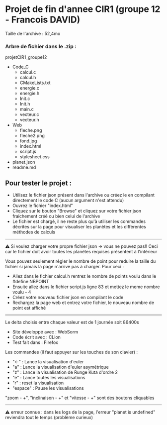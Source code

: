 Projet de fin d'annee CIR1 (groupe 12 - Francois DAVID)
=======

Taille de l'archive : 52,4mo

### Arbre de fichier dans le .zip :
projetCIR1_groupe12
* Code_C
    * calcul.c
    * calcul.h
    * CMakeLists.txt
    * energie.c
    * energie.h
    * Init.c
    * Init.h
    * main.c
    * vecteur.c
    * vecteur.h
* Web 
    * fleche.png
    * fleche2.png
    * fond.jpg
    * index.html
    * script.js
    * stylesheet.css
* planet.json
* readme.md

**Pour tester le projet :** 
- 
* Utilisez le fichier json présent dans l'archive ou créez le en compilant directement le code C (aucun argument n'est attendu)
* Ouvrez le fichier "index.html"
* Cliquez sur le bouton "Browse" et cliquez sur votre fichier json fraichement créé ou bien celui de l'archive
* Le fichier est chargé, il ne reste plus qu'à utiliser les commandes décrites sur la page pour visualiser les planètes et les différentes méthodes de calculs

-------------
⚠️ Si voulez charger votre propre fichier json -> vous ne pouvez pas!! 
Ceci car le fichier doit avoir toutes les planètes requises présentent à l'intérieur

Vous pouvez seulement régler le nombre de point pour reduire la taille du fichier si jamais la page n'arrive pas à charger.
Pour ceci :
* Allez dans le fichier calcul.h rentrez le nombre de points voulu dans le #define NBPOINT
* Ensuite allez dans le fichier script.js ligne 83 et mettez le meme nombre voulu - 4
* Créez votre nouveau fichier json en compilant le code
* Rechargez la page web et entrez votre fichier, le nouveau nombre de point est affiché
-------------

Le delta choisis entre chaque valeur est de 1 journée soit 86400s

* Site développé avec : WebSorm
* Code écrit avec : CLion
* Test fait dans : Firefox

Les commandes (il faut appuyer sur les touches de son clavier) : 

* "<-" : Lance la visualisation d'euler
* "a" : Lance la visualisation d'euler asymétrique
* "z" : Lance la visualisation de Runge Kuta d'ordre 2
* "e" : Lance toutes les visualisations
* "r" : reset la visualisation
* "espace" : Pause les visualisations

"zoom - +", "inclinaison - +" et "vitesse - +" sont des boutons cliquables

-------------
⚠️ erreur connue : dans les logs de la page, l'erreur "planet is undefined" reviendra tout le temps (problème curieux)

